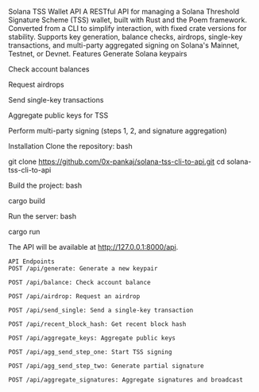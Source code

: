 Solana TSS Wallet API
A RESTful API for managing a Solana Threshold Signature Scheme (TSS) wallet, built with Rust and the Poem framework. Converted from a CLI to simplify interaction, with fixed crate versions for stability. Supports key generation, balance checks, airdrops, single-key transactions, and multi-party aggregated signing on Solana's Mainnet, Testnet, or Devnet.
Features
Generate Solana keypairs

Check account balances

Request airdrops

Send single-key transactions

Aggregate public keys for TSS

Perform multi-party signing (steps 1, 2, and signature aggregation)

Installation
Clone the repository:
bash

git clone https://github.com/0x-pankaj/solana-tss-cli-to-api.git
cd solana-tss-cli-to-api

Build the project:
bash

cargo build

Run the server:
bash

cargo run

The API will be available at http://127.0.0.1:8000/api.
```
API Endpoints
POST /api/generate: Generate a new keypair

POST /api/balance: Check account balance

POST /api/airdrop: Request an airdrop

POST /api/send_single: Send a single-key transaction

POST /api/recent_block_hash: Get recent block hash

POST /api/aggregate_keys: Aggregate public keys

POST /api/agg_send_step_one: Start TSS signing

POST /api/agg_send_step_two: Generate partial signature

POST /api/aggregate_signatures: Aggregate signatures and broadcast

```

